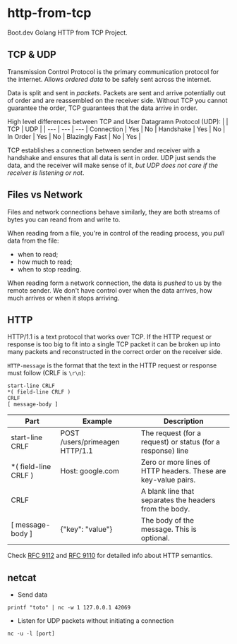 # http-from-tcp

Boot.dev Golang HTTP from TCP Project.

## TCP & UDP

Transmission Control Protocol is the primary communication protocol for the internet. Allows *ordered data* to be safely sent across the internet.

Data is split and sent in *packets*. Packets are sent and arrive potentially out of order and are reassembled on the receiver side. Without TCP you cannot guarantee the order, TCP guarantees that the data arrive in order.

High level differences between TCP and User Datagramn Protocol (UDP):
|              | TCP | UDP |
| ---          | --- | --- |
Connection     | Yes | No  |
Handshake      | Yes | No  |
In Order       | Yes | No  |
Blazingly Fast | No  | Yes |

TCP establishes a connection between sender and receiver with a handshake and ensures that all data is sent in order. UDP just sends the data, and the receiver will make sense of it, *but UDP does not care if the receiver is listening or not*.

## Files vs Network

Files and network connections behave similarly, they are both streams of bytes you can reand from and write to.

When reading from a file, you're in control of the reading process, you *pull* data from the file:
- when to read;
- how much to read;
- when to stop reading.

When reading form a network connection, the data is *pushed* to us by the remote sender. We don't have control over when the data arrives, how much arrives or when it stops arriving.

## HTTP

HTTP/1.1 is a text protocol that works over TCP. If the HTTP request or response is too big to fit into a single TCP packet it can be broken up into many packets and reconstructed in the correct order on the receiver side.

`HTTP-message` is the format that the text in the HTTP request or response must follow (CRLF is `\r\n`):
```
start-line CRLF
*( field-line CRLF )
CRLF
[ message-body ]
```

| Part | Example | Description |
| --- | --- | --- |
| start-line CRLF | POST /users/primeagen HTTP/1.1 | The request (for a request) or status (for a response) line |
| *( field-line CRLF ) | Host: google.com | Zero or more lines of HTTP headers. These are key-value pairs. |
| CRLF | | A blank line that separates the headers from the body. |
| [ message-body ] | {"key": "value"} | The body of the message. This is optional. |

Check [RFC 9112](https://datatracker.ietf.org/doc/html/rfc9112) and [RFC 9110](https://datatracker.ietf.org/doc/html/rfc9110) for detailed info about HTTP semantics.

## netcat

- Send data
```shell
printf "toto" | nc -w 1 127.0.0.1 42069
```
- Listen for UDP packets without initiating a connection
```shell
nc -u -l [port]
```
